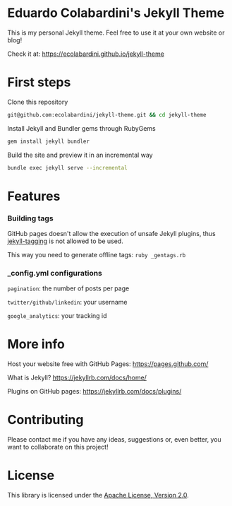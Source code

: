 # Eduardo Colabardini's Jekyll Theme

This is my personal Jekyll theme. Feel free to use it at your own website or blog!

Check it at: https://ecolabardini.github.io/jekyll-theme

# First steps

Clone this repository
```bash
git@github.com:ecolabardini/jekyll-theme.git && cd jekyll-theme
```

Install Jekyll and Bundler gems through RubyGems
```bash
gem install jekyll bundler
```

Build the site and preview it in an incremental way
```bash
bundle exec jekyll serve --incremental
```

# Features

### Building tags

GitHub pages doesn't allow the execution of unsafe Jekyll plugins, thus [jekyll-tagging](https://github.com/pattex/jekyll-tagging) is not allowed to be used.

This way you need to generate offline tags: `ruby _gentags.rb`

### _config.yml configurations

`pagination`: the number of posts per page

`twitter/github/linkedin`: your username

`google_analytics`: your tracking id

# More info

Host your website free with GitHub Pages: https://pages.github.com/

What is Jekyll? https://jekyllrb.com/docs/home/

Plugins on GitHub pages: https://jekyllrb.com/docs/plugins/

# Contributing

Please contact me if you have any ideas, suggestions or, even better, you want to collaborate on this project!

# License

This library is licensed under the [Apache License, Version 2.0](http://www.apache.org/licenses/LICENSE-2.0).
